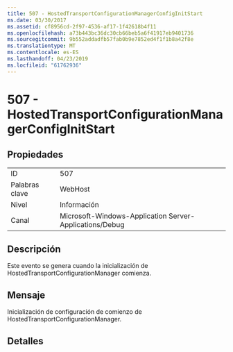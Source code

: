 ```yaml
---
title: 507 - HostedTransportConfigurationManagerConfigInitStart
ms.date: 03/30/2017
ms.assetid: cf8956cd-2f97-4536-af17-1f42618b4f11
ms.openlocfilehash: a73b443bc36dc30cb66beb5a6f41917eb9401736
ms.sourcegitcommit: 9b552addadfb57fab0b9e7852ed4f1f1b8a42f8e
ms.translationtype: MT
ms.contentlocale: es-ES
ms.lasthandoff: 04/23/2019
ms.locfileid: "61762936"
---
```

# <a name="507---hostedtransportconfigurationmanagerconfiginitstart"></a>507 - HostedTransportConfigurationManagerConfigInitStart
## <a name="properties"></a>Propiedades  
  
|||  
|-|-|  
|ID|507|  
|Palabras clave|WebHost|  
|Nivel|Información|  
|Canal|Microsoft-Windows-Application Server-Applications/Debug|  
  
## <a name="description"></a>Descripción  
 Este evento se genera cuando la inicialización de HostedTransportConfigurationManager comienza.  
  
## <a name="message"></a>Mensaje  
 Inicialización de configuración de comienzo de HostedTransportConfigurationManager.  
  
## <a name="details"></a>Detalles
